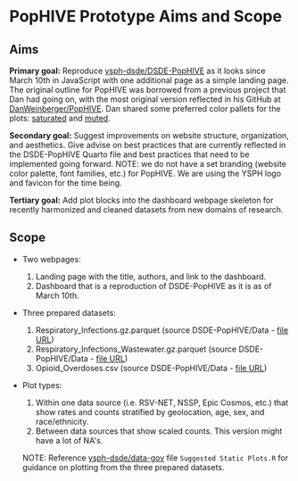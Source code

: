 # PopHIVE Prototype Aims and Scope

## Aims

**Primary goal:** Reproduce [ysph-dsde/DSDE-PopHIVE](https://github.com/ysph-dsde/DSDE-PopHIVE) as it looks since March 10th in JavaScript with one additional page as a simple landing page. The original outline for PopHIVE was borrowed from a previous project that Dan had going on, with the most original version reflected in his GitHub at [DanWeinberger/PopHIVE](https://github.com/DanWeinberger/PopHIVE/tree/main). Dan shared some preferred color pallets for the plots: [saturated](https://colorbrewer2.org/#type=qualitative&scheme=Paired&n=10) and [muted](https://colorbrewer2.org/#type=qualitative&scheme=Set3&n=10).

**Secondary goal:** Suggest improvements on website structure, organization, and aesthetics. Give advise on best practices that are currently reflected in the DSDE-PopHIVE Quarto file and best practices that need to be implemented going forward. NOTE: we do not have a set branding (website color palette, font families, etc.) for PopHIVE. We are using the YSPH logo and favicon for the time being.

**Tertiary goal:** Add plot blocks into the dashboard webpage skeleton for recently harmonized and cleaned datasets from new domains of research.

## Scope

- Two webpages:

    1. Landing page with the title, authors, and link to the dashboard.
    2. Dashboard that is a reproduction of DSDE-PopHIVE as it is as of March 10th.
 
- Three prepared datasets:

    1. Respiratory_Infections.gz.parquet (source DSDE-PopHIVE/Data - [file URL](https://github.com/ysph-dsde/DSDE-PopHIVE/raw/refs/heads/main/Data/Respiratory_Infections.gz.parquet))
    2. Respiratory_Infections_Wastewater.gz.parquet (source DSDE-PopHIVE/Data - [file URL](https://github.com/ysph-dsde/DSDE-PopHIVE/raw/refs/heads/main/Data/Respiratory_Infections_Wastewater.gz.parquet))
    3. Opioid_Overdoses.csv (source DSDE-PopHIVE/Data - [file URL](https://github.com/ysph-dsde/DSDE-PopHIVE/raw/refs/heads/main/Data/Opioid_Overdoses.csv))

- Plot types:

    1. Within one data source (i.e. RSV-NET, NSSP, Epic Cosmos, etc.) that show rates and counts stratified by geolocation, age, sex, and race/ethnicity.
    2. Between data sources that show scaled counts. This version might have a lot of NA's.

  NOTE: Reference [ysph-dsde/data-gov](https://github.com/ysph-dsde/data-gov) file `Suggested Static Plots.R` for guidance on plotting from the three prepared datasets.


  
